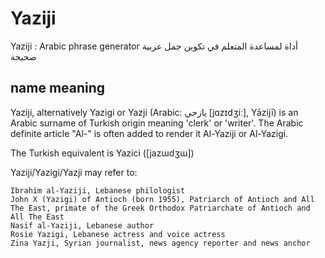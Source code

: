 # Yaziji
Yaziji : Arabic phrase generator
أداة لمساعدة المتعلم في تكوين جمل عربية صحيحة

## name meaning
Yaziji, alternatively Yazigi or Yazji (Arabic: يازجي‎ [jɑzɪdʒiː], Yāzijī) is an Arabic surname of Turkish origin meaning 'clerk' or 'writer'. The Arabic definite article "Al-" is often added to render it Al-Yaziji or Al-Yazigi.

The Turkish equivalent is Yazici ([jazɯdʒɯ])

Yaziji/Yazigi/Yazji may refer to:

    Ibrahim al-Yaziji, Lebanese philologist
    John X (Yazigi) of Antioch (born 1955), Patriarch of Antioch and All The East, primate of the Greek Orthodox Patriarchate of Antioch and All The East
    Nasif al-Yaziji, Lebanese author
    Rosie Yazigi, Lebanese actress and voice actress
    Zina Yazji, Syrian journalist, news agency reporter and news anchor

